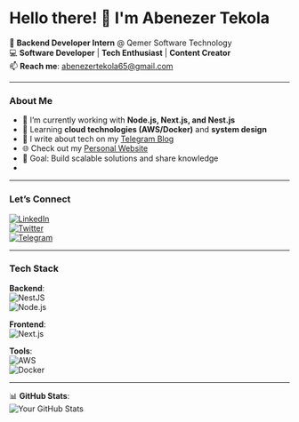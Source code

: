 # Hello there! 👋 I'm Abenezer Tekola

🚀 **Backend Developer Intern** @ Qemer Software Technology  
💻 **Software Developer** | **Tech Enthusiast** | **Content Creator**  
📫 **Reach me**: [abenezertekola65@gmail.com](mailto:abenezertekola65@gmail.com)  

---

### **About Me**  
- 🔭 I’m currently working with **Node.js, Next.js, and Nest.js**  
- 🌱 Learning **cloud technologies (AWS/Docker)** and **system design**  
- 📝 I write about tech on my [Telegram Blog](https://t.me/abtech_hub)  
- 🌐 Check out my [Personal Website](https://abenezertekola.netlify.app/)  
- 🎯 Goal: Build scalable solutions and share knowledge  
-  

---

### **Let’s Connect**  
[![LinkedIn](https://img.shields.io/badge/-LinkedIn-%230077B5?style=flat&logo=linkedin&logoColor=white)](https://www.linkedin.com/in/abenezer-tekola-69b59536b)  
[![Twitter](https://img.shields.io/badge/-Twitter-%231DA1F2?style=flat&logo=twitter&logoColor=white)](https://twitter.com/ApparoT30142)  
[![Telegram](https://img.shields.io/badge/-Telegram-%232CA5E0?style=flat&logo=telegram&logoColor=white)](https://t.me/abtech_hub)  

---

### **Tech Stack**  
**Backend**:  
![NestJS](https://img.shields.io/badge/-NestJS-%E0234E?style=flat&logo=nestjs&logoColor=white)  
![Node.js](https://img.shields.io/badge/-Node.js-%339933?style=flat&logo=nodedotjs&logoColor=white)  

**Frontend**:  
![Next.js](https://img.shields.io/badge/-Next.js-%23000000?style=flat&logo=nextdotjs&logoColor=white)  

**Tools**:  
![AWS](https://img.shields.io/badge/-AWS-%23232F3E?style=flat&logo=amazonaws&logoColor=white)  
![Docker](https://img.shields.io/badge/-Docker-%2496ED?style=flat&logo=docker&logoColor=white)  

---

📊 **GitHub Stats**:  
![Your GitHub Stats](https://github-readme-stats.vercel.app/api?username=abenezertekola&show_icons=true&theme=radical)  


